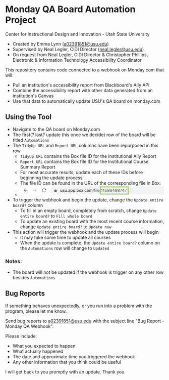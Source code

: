 # Monday QA Board Automation Project
Center for Instructional Design and Innovation - Utah State University
* Created by Emma Lynn (a02391851@usu.edu)
* Supervised by Neal Legler, CIDI Director (neal.legler@usu.edu)
* On request from Neal Legler, CIDI Director & Christopher Phillips, Electronic & Information Technology Accessibility Coordinator

This repository contains code connected to a webhook on Monday.com that will:
* Pull an institution's accessibility report from Blackboard's Ally API
* Combine the accessibility report with other data generated from an institution's Canvas
* Use that data to automatically update USU's QA board on monday.com

## Using the Tool
* Navigate to the QA board on Monday.com
* The first(? last? update this once we decide) row of the board will be titled `Automations`
* The `TidyUp URL` and `Report URL` columns have been repurposed in this row
  * `TidyUp URL` contains the Box file ID for the Institutional Ally Report
  * `Report URL` contains the Box file ID for the Institutional Course Summary Report
  * For most accurate results, update each of these IDs before beginning the update process
  * The file ID can be found in the URL of the corresponding file in Box:
  * <img src="doc/box-url-example.png"/>
* To trigger the webhook and begin the update, change the `Update entire board?` column
  * To fill in an empty board, completely from scratch, change `Update entire board?` to `Fill whole board`
  * To update an existing board with the most recent course information, change `Update entire board?` to `Update now`
* This action will trigger the webhook and the update process will begin
  * It may take some time to update all courses
  * When the update is complete, the `Update entire board?` column on the `Automations` row will change to `Updated`

### Notes:
* The board will not be updated if the webhook is trigger on any other row besides `Automations`

## Bug Reports
If something behaves unexpectedly, or you run into a problem with the program, please let me know.

Send bug reports to a02391851@usu.edu with the subject line "Bug Report - Monday QA Webhook".

Please include:
* What you expected to happen
* What actually happened
* The date and approximate time you triggered the webhook
* Any other information that you think could be useful

I will get back to you promptly with an update. Thank you.